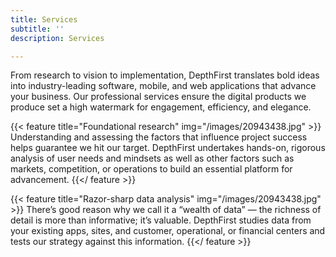 ```yaml
---
title: Services
subtitle: ''
description: Services

---
```


From research to vision to implementation, DepthFirst translates bold ideas into industry-leading software, mobile, and web applications that advance your business. Our professional services ensure the digital products we produce set a high watermark for engagement, efficiency, and elegance.

{{< feature title="Foundational research" img="/images/20943438.jpg" >}}
Understanding and assessing the factors that influence project success helps guarantee we hit our target. DepthFirst undertakes hands-on, rigorous analysis of user needs and mindsets as well as other factors such as markets, competition, or operations to build an essential platform for advancement.
{{</ feature >}}

{{< feature title="Razor-sharp data analysis" img="/images/20943438.jpg" >}} There’s good reason why we call it a “wealth of data” — the richness of detail is more than informative; it’s valuable. DepthFirst studies data from your existing apps, sites, and customer, operational, or financial centers and tests our strategy against this information. {{</ feature >}}
